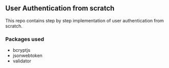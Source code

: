 ## User Authentication from scratch
This repo contains step by step implementation of user authentication from scratch.

### Packages used 
* bcryptjs
* jsonwebtoken
* validator
